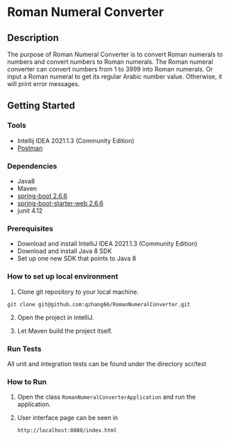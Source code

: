 # Roman Numeral Converter

## Description

The purpose of Roman Numeral Converter is to convert Roman numerals to numbers and convert numbers to Roman numerals.
The Roman numeral converter can convert numbers from 1 to 3999 into Roman numerals. Or input a Roman numeral to get its
regular Arabic number value. Otherwise, it will print error messages.

## Getting Started

### Tools

* Intellij IDEA 2021.1.3 (Community Edition)
* [Postman](https://www.postman.com/downloads/)

### Dependencies

* Java8
* Maven
* [spring-boot 2.6.6](https://start.spring.io/)
* [spring-boot-starter-web 2.6.6](https://mvnrepository.com/artifact/org.springframework.boot/spring-boot-starter-web/2.6.6)
* junit 4.12

### Prerequisites

* Download and install IntelliJ IDEA 2021.1.3 (Community Edition)
* Download and install Java 8 SDK
* Set up one new SDK that points to Java 8

### How to set up local environment

1. Clone git repository to your local machine.

```
git clone git@github.com:qzhang66/RomanNumeralConverter.git 
```

2. Open the project in intelliJ.

3. Let Maven build the project itself.

### Run Tests

All unit and integration tests can be found under the directory scr/test

### How to Run

1. Open the class ```RomanNumeralConverterApplication``` and run the application.

2. User interface page can be seen in
   ```
   http://localhost:8080/index.html
   ```




